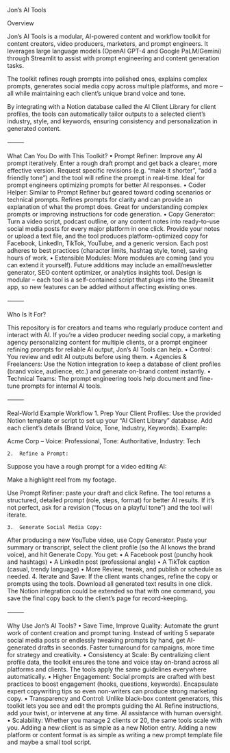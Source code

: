 

Jon’s AI Tools

Overview

Jon’s AI Tools is a modular, AI-powered content and workflow toolkit for content creators, video producers, marketers, and prompt engineers. It leverages large language models (OpenAI GPT-4 and Google PaLM/Gemini) through Streamlit to assist with prompt engineering and content generation tasks.

The toolkit refines rough prompts into polished ones, explains complex prompts, generates social media copy across multiple platforms, and more – all while maintaining each client’s unique brand voice and tone.

By integrating with a Notion database called the AI Client Library for client profiles, the tools can automatically tailor outputs to a selected client’s industry, style, and keywords, ensuring consistency and personalization in generated content.

⸻

What Can You Do with This Toolkit?
	•	Prompt Refiner:
Improve any AI prompt iteratively. Enter a rough draft prompt and get back a clearer, more effective version. Request specific revisions (e.g. “make it shorter”, “add a friendly tone”) and the tool will refine the prompt in real-time.
Ideal for prompt engineers optimizing prompts for better AI responses.
	•	Coder Helper:
Similar to Prompt Refiner but geared toward coding scenarios or technical prompts. Refines prompts for clarity and can provide an explanation of what the prompt does.
Great for understanding complex prompts or improving instructions for code generation.
	•	Copy Generator:
Turn a video script, podcast outline, or any content notes into ready-to-use social media posts for every major platform in one click. Provide your notes or upload a text file, and the tool produces platform-optimized copy for Facebook, LinkedIn, TikTok, YouTube, and a generic version.
Each post adheres to best practices (character limits, hashtag style, tone), saving hours of work.
	•	Extensible Modules:
More modules are coming (and you can extend it yourself). Future additions may include an email/newsletter generator, SEO content optimizer, or analytics insights tool.
Design is modular – each tool is a self-contained script that plugs into the Streamlit app, so new features can be added without affecting existing ones.

⸻

Who Is It For?

This repository is for creators and teams who regularly produce content and interact with AI. If you’re a video producer needing social copy, a marketing agency personalizing content for multiple clients, or a prompt engineer refining prompts for reliable AI output, Jon’s AI Tools can help.
	•	Control: You review and edit AI outputs before using them.
	•	Agencies & Freelancers: Use the Notion integration to keep a database of client profiles (brand voice, audience, etc.) and generate on-brand content instantly.
	•	Technical Teams: The prompt engineering tools help document and fine-tune prompts for internal AI tools.

⸻

Real-World Example Workflow
	1.	Prep Your Client Profiles:
Use the provided Notion template or script to set up your “AI Client Library” database. Add each client’s details (Brand Voice, Tone, Industry, Keywords).
Example:

Acme Corp – Voice: Professional, Tone: Authoritative, Industry: Tech


	2.	Refine a Prompt:
Suppose you have a rough prompt for a video editing AI:

Make a highlight reel from my footage.

Use Prompt Refiner: paste your draft and click Refine. The tool returns a structured, detailed prompt (role, steps, format) for better AI results. If it’s not perfect, ask for a revision (“focus on a playful tone”) and the tool will iterate.

	3.	Generate Social Media Copy:
After producing a new YouTube video, use Copy Generator. Paste your summary or transcript, select the client profile (so the AI knows the brand voice), and hit Generate Copy.
You get:
	•	A Facebook post (punchy hook and hashtags)
	•	A LinkedIn post (professional angle)
	•	A TikTok caption (casual, trendy language)
	•	More
Review, tweak, and publish or schedule as needed.
	4.	Iterate and Save:
If the client wants changes, refine the copy or prompts using the tools. Download all generated text results in one click. The Notion integration could be extended so that with one command, you save the final copy back to the client’s page for record-keeping.

⸻

Why Use Jon’s AI Tools?
	•	Save Time, Improve Quality:
Automate the grunt work of content creation and prompt tuning. Instead of writing 5 separate social media posts or endlessly tweaking prompts by hand, get AI-generated drafts in seconds. Faster turnaround for campaigns, more time for strategy and creativity.
	•	Consistency at Scale:
By centralizing client profile data, the toolkit ensures the tone and voice stay on-brand across all platforms and clients. The tools apply the same guidelines everywhere automatically.
	•	Higher Engagement:
Social prompts are crafted with best practices to boost engagement (hooks, questions, keywords). Encapsulate expert copywriting tips so even non-writers can produce strong marketing copy.
	•	Transparency and Control:
Unlike black-box content generators, this toolkit lets you see and edit the prompts guiding the AI. Refine instructions, add your twist, or intervene at any time. AI assistance with human oversight.
	•	Scalability:
Whether you manage 2 clients or 20, the same tools scale with you. Adding a new client is as simple as a new Notion entry. Adding a new platform or content format is as simple as writing a new prompt template file and maybe a small tool script.

